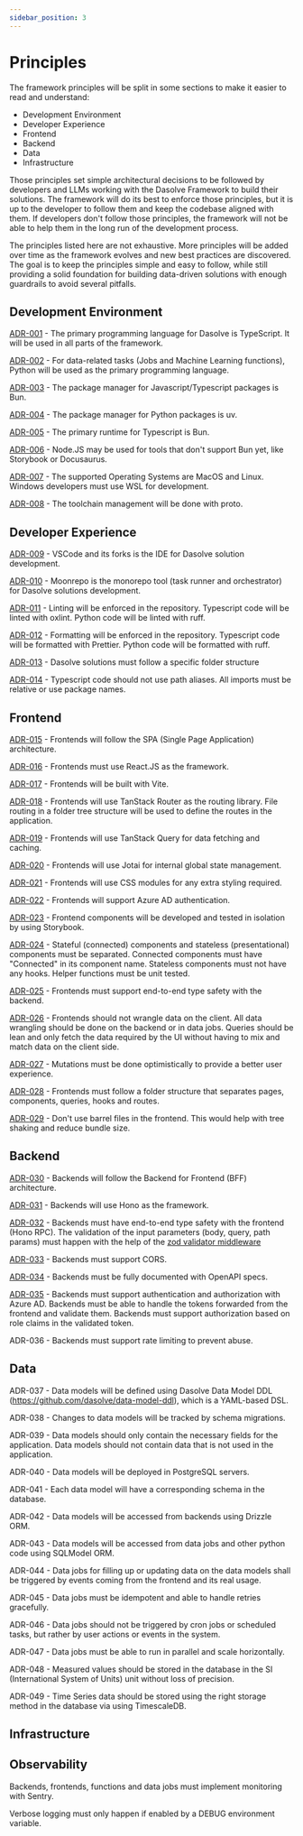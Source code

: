 ```yaml
---
sidebar_position: 3
---
```


# Principles

The framework principles will be split in some sections to make it easier to read and understand:

- Development Environment
- Developer Experience
- Frontend
- Backend
- Data
- Infrastructure

Those principles set simple architectural decisions to be followed by developers and LLMs working with the Dasolve Framework to build their solutions. The framework will do its best to enforce those principles, but it is up to the developer to follow them and keep the codebase aligned with them. If developers don't follow those principles, the framework will not be able to help them in the long run of the development process.

The principles listed here are not exhaustive. More principles will be added over time as the framework evolves and new best practices are discovered. The goal is to keep the principles simple and easy to follow, while still providing a solid foundation for building data-driven solutions with enough guardrails to avoid several pitfalls.

## Development Environment

[ADR-001](./adrs/ADR-001.md) - The primary programming language for Dasolve is TypeScript. It will be used in all parts of the framework.

[ADR-002](./adrs/ADR-002.md) - For data-related tasks (Jobs and Machine Learning functions), Python will be used as the primary programming language.

[ADR-003](./adrs/ADR-003.md) - The package manager for Javascript/Typescript packages is Bun.

[ADR-004](./adrs/ADR-004.md) - The package manager for Python packages is uv.

[ADR-005](./adrs/ADR-005.md) - The primary runtime for Typescript is Bun.

[ADR-006](./adrs/ADR-006.md) - Node.JS may be used for tools that don't support Bun yet, like Storybook or Docusaurus.

[ADR-007](./adrs/ADR-007.md) - The supported Operating Systems are MacOS and Linux. Windows developers must use WSL for development.

[ADR-008](./adrs/ADR-008.md) - The toolchain management will be done with proto.

## Developer Experience

[ADR-009](./adrs/ADR-009.md) - VSCode and its forks is the IDE for Dasolve solution development.

[ADR-010](./adrs/ADR-010.md) - Moonrepo is the monorepo tool (task runner and orchestrator) for Dasolve solutions development.

[ADR-011](./adrs/ADR-011.md) - Linting will be enforced in the repository. Typescript code will be linted with oxlint. Python code will be linted with ruff.

[ADR-012](./adrs/ADR-012.md) - Formatting will be enforced in the repository. Typescript code will be formatted with Prettier. Python code will be formatted with ruff.

[ADR-013](./adrs/ADR-013.md) - Dasolve solutions must follow a specific folder structure

[ADR-014](./adrs/ADR-014.md) - Typescript code should not use path aliases. All imports must be relative or use package names.

## Frontend

[ADR-015](./adrs/ADR-015.md) - Frontends will follow the SPA (Single Page Application) architecture.

[ADR-016](./adrs/ADR-016.md) - Frontends must use React.JS as the framework.

[ADR-017](./adrs/ADR-017.md) - Frontends will be built with Vite.

[ADR-018](./adrs/ADR-018.md) - Frontends will use TanStack Router as the routing library. File routing in a folder tree structure will be used to define the routes in the application.

[ADR-019](./adrs/ADR-019.md) - Frontends will use TanStack Query for data fetching and caching.

[ADR-020](./adrs/ADR-020.md) - Frontends will use Jotai for internal global state management.

[ADR-021](./adrs/ADR-021.md) - Frontends will use CSS modules for any extra styling required.

[ADR-022](./adrs/ADR-022.md) - Frontends will support Azure AD authentication.

[ADR-023](./adrs/ADR-023.md) - Frontend components will be developed and tested in isolation by using Storybook.

[ADR-024](./adrs/ADR-024.md) - Stateful (connected) components and stateless (presentational) components must be separated. Connected components must have "Connected" in its component name. Stateless components must not have any hooks. Helper functions must be unit tested.

[ADR-025](./adrs/ADR-025.md) - Frontends must support end-to-end type safety with the backend.

[ADR-026](./adrs/ADR-026.md) - Frontends should not wrangle data on the client. All data wrangling should be done on the backend or in data jobs. Queries should be lean and only fetch the data required by the UI without having to mix and match data on the client side.

[ADR-027](./adrs/ADR-027.md) - Mutations must be done optimistically to provide a better user experience.

[ADR-028](./adrs/ADR-028.md) - Frontends must follow a folder structure that separates pages, components, queries, hooks and routes.

[ADR-029](./adrs/ADR-029.md) - Don't use barrel files in the frontend. This would help with tree shaking and reduce bundle size.

## Backend

[ADR-030](./adrs/ADR-030.md) - Backends will follow the Backend for Frontend (BFF) architecture.

[ADR-031](./adrs/ADR-031.md) - Backends will use Hono as the framework.

[ADR-032](./adrs/ADR-032.md) - Backends must have end-to-end type safety with the frontend (Hono RPC). The validation of the input parameters (body, query, path params) must happen with the help of the [zod validator middleware](https://github.com/honojs/middleware/tree/main/packages/zod-validator)

[ADR-033](./adrs/ADR-033.md) - Backends must support CORS.

[ADR-034](./adrs/ADR-034.md) - Backends must be fully documented with OpenAPI specs.

[ADR-035](./adrs/ADR-035.md) - Backends must support authentication and authorization with Azure AD. Backends must be able to handle the tokens forwarded from the frontend and validate them. Backends must support authorization based on role claims in the validated token.

ADR-036 - Backends must support rate limiting to prevent abuse.

## Data

ADR-037 - Data models will be defined using Dasolve Data Model DDL (https://github.com/dasolve/data-model-ddl), which is a YAML-based DSL.

ADR-038 - Changes to data models will be tracked by schema migrations.

ADR-039 - Data models should only contain the necessary fields for the application. Data models should not contain data that is not used in the application.

ADR-040 - Data models will be deployed in PostgreSQL servers.

ADR-041 - Each data model will have a corresponding schema in the database.

ADR-042 - Data models will be accessed from backends using Drizzle ORM.

ADR-043 - Data models will be accessed from data jobs and other python code using SQLModel ORM.

ADR-044 - Data jobs for filling up or updating data on the data models shall be triggered by events coming from the frontend and its real usage.

ADR-045 - Data jobs must be idempotent and able to handle retries gracefully.

ADR-046 - Data jobs should not be triggered by cron jobs or scheduled tasks, but rather by user actions or events in the system.

ADR-047 - Data jobs must be able to run in parallel and scale horizontally.

ADR-048 - Measured values should be stored in the database in the SI (International System of Units) unit without loss of precision.

ADR-049 - Time Series data should be stored using the right storage method in the database via using TimescaleDB.

## Infrastructure

## Observability

Backends, frontends, functions and data jobs must implement monitoring with Sentry.

Verbose logging must only happen if enabled by a DEBUG environment variable.
